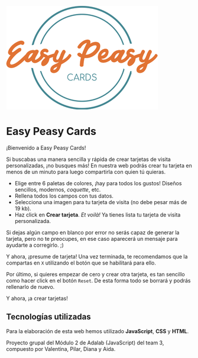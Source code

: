 ![EP](/public/images/easy_5.png)

# Easy Peasy Cards

¡Bienvenido a Easy Peasy Cards!

Si buscabas una manera sencilla y rápida de crear tarjetas de visita personalizadas, ¡no busques más! En nuestra web podrás crear tu tarjeta en menos de un minuto para luego compartirla con quien tú quieras.


- Elige entre 6 paletas de colores, ¡hay para todos los gustos! Diseños sencillos, modernos, *coquette*, etc.
- Rellena todos los campos con tus datos.
- Selecciona una imagen para tu tarjeta de visita (no debe pesar más de 19 kb).
- Haz click en **Crear tarjeta**. *Et voilà!* Ya tienes lista tu tarjeta de visita personalizada.

Si dejas algún campo en blanco por error no serás capaz de generar la tarjeta, pero no te preocupes, en ese caso aparecerá un mensaje para ayudarte a corregirlo. ;)

Y ahora, ¡presume de tarjeta! Una vez terminada, te recomendamos que la compartas en `X` utilizando el botón que se habilitará para ello.

Por último, si quieres empezar de cero y crear otra tarjeta, es tan sencillo como hacer click en el botón `Reset`. De esta forma todo se borrará y podrás rellenarlo de nuevo.

Y ahora, ¡a crear tarjetas!

## Tecnologías utilizadas

Para la elaboración de esta web hemos utilizado **JavaScript**, **CSS** y **HTML**.

Proyecto grupal del Módulo 2 de Adalab (JavaScript) del team 3, compuesto por Valentina, Pilar, Diana y Aida.
